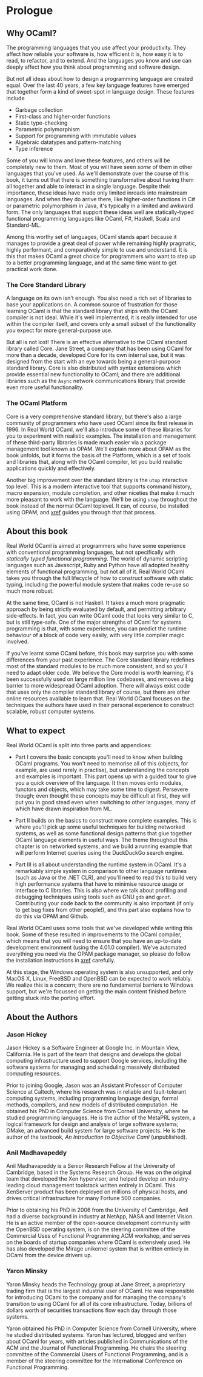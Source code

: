 # Prologue

## Why OCaml?

The programming languages that you use affect your productivity.  They affect
how reliable your software is, how efficient it is, how easy it is to read, to
refactor, and to extend.  And the languages you know and use can deeply affect
how you think about programming and software design.

But not all ideas about how to design a programming language are created equal.
Over the last 40 years, a few key language features have emerged that together
form a kind of sweet-spot in language design.  These features include

* Garbage collection
* First-class and higher-order functions
* Static type-checking
* Parametric polymorphism
* Support for programming with immutable values
* Algebraic datatypes and pattern-matching
* Type inference

Some of you will know and love these features, and others will be completely
new to them.  Most of you will have seen _some_ of them in other languages that
you've used.  As we'll demonstrate over the course of this book, it turns out
that there is something transformative about having them all together and able
to interact in a single language.  Despite their importance, these ideas have
made only limited inroads into mainstream languages. And when they do arrive
there, like higher-order functions in C# or parametric polymorphism in Java,
it's typically in a limited and awkward form.  The only languages that support
these ideas well are statically-typed functional programming languages like
OCaml, F#, Haskell, Scala and Standard-ML.

Among this worthy set of languages, OCaml stands apart because it manages to
provide a great deal of power while remaining highly pragmatic, highly
performant, and comparatively simple to use and understand.  It is this that
makes OCaml a great choice for programmers who want to step up to a better
programming language, and at the same time want to get practical work done.

### The Core Standard Library

A language on its own isn't enough.  You also need a rich set of libraries to
base your applications on.  A common source of frustration for those learning
OCaml is that the standard library that ships with the OCaml compiler is not
ideal.  While it's well implemented, it is really intended for use within the
compiler itself, and covers only a small subset of the functionality you expect
for more general-purpose use.

But all is not lost!  There is an effective alternative to the OCaml
standard library called Core.  Jane Street, a company that has been
using OCaml for more than a decade, developed Core for its own
internal use, but it was designed from the start with an eye towards
being a general-purpose standard library.  Core is also distributed
with syntax extensions which provide essential new functionality to
OCaml; and there are additional libraries such as the `Async` network
communications library that provide even more useful functionality.

### The OCaml Platform

Core is a very comprehensive standard library, but there's also a large
community of programmers who have used OCaml since its first release in 1996.
In Real World OCaml, we'll also introduce some of these libraries for you to
experiment with realistic examples.  The installation and management of these
third-party libraries is made much easier via a package management tool known
as OPAM.  We'll explain more about OPAM as the book unfolds, but it forms the
basis of the Platform, which is a set of tools and libraries that, along with
the OCaml compiler, let you build realistic applications quickly and
effectively.

Another big improvement over the standard library is the `utop` interactive
top level.  This is a modern interactive tool that supports command history,
macro expansion, module completion, and other niceties that make it much
more pleasant to work with the language.  We'll be using `utop` throughout
the book instead of the normal OCaml toplevel.  It can, of course, be 
installed using OPAM, and [xref](#installation) guides you through that
that process.

## About this book

Real World OCaml is aimed at programmers who have some experience with
conventional programming languages, but not specifically with _statically typed
functional programming_.  The world of dynamic scripting languages such as
Javascript, Ruby and Python have all adopted healthy elements of functional
programming, but not all of it.  Real World OCaml takes you through the full
lifecycle of how to construct software with static typing, including the
powerful module system that makes code re-use so much more robust.

At the same time, OCaml is not Haskell.  It takes a much more pragmatic
approach by being strictly evaluated by default, and permitting arbitrary
side-effects.  In fact, you can write OCaml code that looks very similar to C,
but is still type-safe. One of the major strengths of OCaml for systems
programming is that, with some experience, you can predict the runtime
behaviour of a block of code very easily, with very little compiler magic
involved.

If you've learnt some OCaml before, this book may surprise you with some
differences from your past experience.  The Core standard library redefines
most of the standard modules to be much more consistent, and so you'll need to
adapt older code.  We believe the Core model is worth learning; it's been
successfully used on large million line codebases, and removes a big barrier to
more widespread OCaml adoption.  There will always exist code that uses only
the compiler standard library of course, but there are other online resources
available to learn that.  Real World OCaml focuses on the techniques the
authors have used in their personal experience to construct scalable, robust
computer systems.

## What to expect

Real World OCaml is split into three parts and appendices:

* Part I covers the basic concepts you'll need to know when building
OCaml programs.  You won't need to memorise all of this (objects, for
example, are used rarely in practise), but understanding the concepts
and examples is important.  This part opens up with a guided tour to
give you a quick overview of the language.  It then moves onto
modules, functors and objects, which may take some time to digest.
Persevere though; even thought these concepts may be difficult at
first, they will put you in good stead even when switching to other
languages, many of which have drawn inspiration from ML.

* Part II builds on the basics to construct more complete examples.  This
is where you'll pick up some useful techniques for building networked systems,
as well as some functional design patterns that glue together OCaml language
elements in useful ways.  The theme throughout this chapter is on networked
systems, and we build a running example that will perform Internet queries
using the DuckDuckGo search engine.

* Part III is all about understanding the runtime system in OCaml. It's
a remarkably simple system in comparison to other language runtimes (such as
Java or the .NET CLR), and you'll need to read this to build very high
performance systems that have to minimise resource usage or interface to C
libraries.  This is also where we talk about profiling and debugging techniques
using tools such as GNU `gdb` and `gprof`.  Contributing your code back to the
community is also important (if only to get bug fixes from other people!), and
this part also explains how to do this via OPAM and Github.

<note>
<title>Note to reviewers</title>

Real World OCaml uses some tools that we've developed while writing this book.
Some of these resulted in improvements to the OCaml compiler, which means that
you will need to ensure that you have an up-to-date development environment
(using the 4.01.0 compiler).  We've automated everything you need via the
OPAM package manager, so please do follow the installation instructions
in [xref](#installation) carefully.

At this stage, the Windows operating system is also unsupported, and only MacOS
X, Linux, FreeBSD and OpenBSD can be expected to work reliably.  We realize
this is a concern; there are no fundamental barriers to Windows support, but
we're focussed on getting the main content finished before getting stuck into
the porting effort.

</note>

## About the Authors

### Jason Hickey

Jason Hickey is a Software Engineer at Google Inc. in Mountain
View, California.  He is part of the team that designs and develops
the global computing infrastructure used to support Google services,
including the software systems for managing and scheduling massively
distributed computing resources.

Prior to joining Google, Jason was an Assistant Professor of Computer
Science at Caltech, where his research was in reliable and
fault-tolerant computing systems, including programming language
design, formal methods, compilers, and new models of distributed
computation.  He obtained his PhD in Computer Science from Cornell
University, where he studied programming languages.  He is the author
of the MetaPRL system, a logical framework for design and analysis of
large software systems; OMake, an advanced build system for large
software projects.  He is the author of the textbook, _An Introduction
to Objective Caml_ (unpublished).

### Anil Madhavapeddy

Anil Madhavapeddy is a Senior Research Fellow at the University of Cambridge,
based in the Systems Research Group. He was on the original team that developed
the Xen hypervisor, and helped develop an industry-leading cloud management
toolstack written entirely in OCaml. This XenServer product has been deployed
on millions of physical hosts, and drives critical infrastructure for many
Fortune 500 companies.

Prior to obtaining his PhD in 2006 from the University of Cambridge, Anil had a
diverse background in industry at NetApp, NASA and Internet Vision.  He is an
active member of the open-source development community with the OpenBSD
operating system, is on the steering committee of the Commercial Uses of
Functional Programming ACM workshop, and serves on the boards of startup
companies where OCaml is extensively used.  He has also developed the Mirage
unikernel system that is written entirely in OCaml from the device drivers up.

### Yaron Minsky

Yaron Minsky heads the Technology group at Jane Street, a proprietary trading
firm that is the largest industrial user of OCaml.  He was responsible for
introducing OCaml to the company and for managing the company's transition to
using OCaml for all of its core infrastructure.  Today, billions of dollars
worth of securities transactions flow each day through those systems.

Yaron obtained his PhD in Computer Science from Cornell University, where he
studied distributed systems.  Yaron has lectured, blogged and written about
OCaml for years, with articles published in Communications of the ACM and the
Journal of Functional Programming.  He chairs the steering committee of the
Commercial Users of Functional Programming, and is a member of the steering
committee for the International Conference on Functional Programming.


